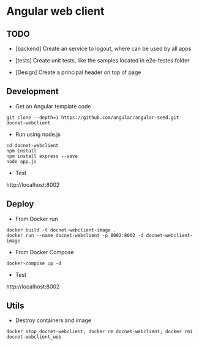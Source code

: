 # Angular web client

## TODO

* [backend] Create an service to logout, where can be used by all apps

* [tests] Create unit tests, like the samples located in e2e-testes folder

* [Design] Create a principal header on top of page

## Development

* Get an Angular template code

```
git clone --depth=1 https://github.com/angular/angular-seed.git docnet-webclient
```

* Run using node.js

```
cd docnet-webclient
npm install
npm install express --save
node app.js
```

* Test 

http://localhost:8002

## Deploy 

* From Docker run

```
docker build -t docnet-webclient-image .
docker run --name docnet-webclient -p 8002:8002 -d docnet-webclient-image
```

* From Docker Compose

```
docker-compose up -d
```

* Test

http://localhost:8002

## Utils

* Destroy containers and image

```
docker stop docnet-webclient; docker rm docnet-webclient; docker rmi docnet-webclient_web
```
